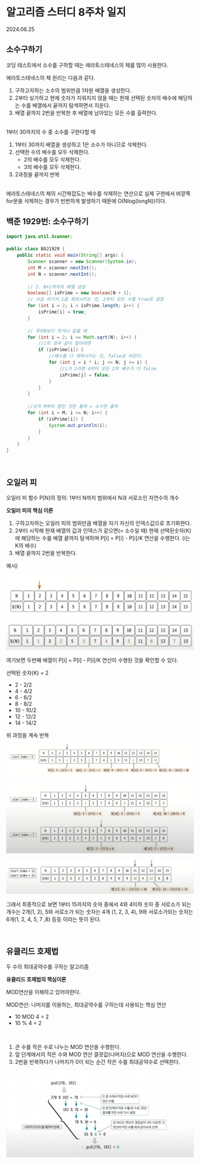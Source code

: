 # 알고리즘 스터디 8주차 일지
2024.06.25

## 소수구하기
코딩 테스트에서 소수를 구하할 때는 에라토스테네스의 체를 많이 사용한다.

에라토스테네스의 체 원리는 다음과 같다.

1. 구하고자하는 소수의 범위만큼 1차원 배열을 생성한다.
2. 2부터 싲가하고 현재 숫자가 지워지지 않을 때는 현재 선택된 숫자의 배수에 해당하는 수를 배열에서 끝까지 탐색하면서 지운다.
3. 배열 끝까지 2번을 반복한 후 배열에 남아있는 모든 수를 출력한다.

<br>
1부터 30까지의 수 중 소수를 구한다할 때

1. 1부터 30까지 배열을 생성하고 1은 소수가 아니므로 삭제한다.
2. 선택한 수의 배수를 모두 삭제한다.
    * 2의 배수를 모두 삭제한다.
    * 3의 배수를 모두 삭제한다.
3. 2과정을 끝까지 반복

<br>
에라토스테네스의 체의 시간복잡도는 배수를 삭제하는 연산으로 실제 구현에서 바깥쪽 for문을 삭제하는 경우가 빈번하게 발생하기 때문에 O(Nlog(longN))이다.

<br>

## 백준 1929번: 소수구하기

```java
import java.util.Scanner;

public class BOJ1929 {
    public static void main(String[] args) {
        Scanner scanner = new Scanner(System.in);
        int M = scanner.nextInt();
        int N = scanner.nextInt();

        // 1. N+1까지의 배열 생성
        boolean[] isPrime = new boolean[N + 1];
        // 사실 여기서 1을 제외시키는 것, 2부터 모든 수를 true로 설정
        for (int i = 2; i < isPrime.length; i++) {
            isPrime[i] = true;
        }

        // 루트N보다 작거나 같을 때
        for (int i = 2; i <= Math.sqrt(N); i++) {
            //i의 경우 같이 참이라면
            if (isPrime[i]) {
                //배수를 다 제외시키는 것, false로 바꾼다.
                for (int j = i * i; j <= N; j += i) {
                    //i가 2라면 4부터 모든 2의 배수가 다 false
                    isPrime[j] = false;
                }
            }
        }

        //숫자 M부터 참인 것만 출력 = 소수만 출력
        for (int i = M; i <= N; i++) {
            if (isPrime[i]) {
                System.out.println(i);
            }
        }
    }
}
```

<br>

## 오일러 피
오일러 피 함수 P[N]의 정의: 1부터 N까지 범위에서 N과 서로소인 자연수의 개수
<br>

**오일러 피의 핵심 이론**

1. 구하고자하는 오일러 피의 범위만큼 배열을 자기 자신의 인덱스값으로 초기화한다.
2. 2부터 시작해 현재 배열의 값과 인덱스가 같으면(= 소수일 때) 현재 선택된숫자(K)에 해당하는 수를 배열 끝까지 탐색하며 P[i] = P[i] - P[i]/K 연산을 수행한다. (i는 K의 배수)
3. 배열 끝까지 2번을 반복한다.


예시)

![alt text](image.png)

![alt text](image-1.png)

여기보면 두번째 배열이  P[i] = P[i] - P[i]/K 연산이 수행된 것을 확인할 수 있다.

선택된 숫자(K) = 2
* 2 - 2/2
* 4 - 4/2
* 6 - 6/2
* 8 - 8/2
* 10 - 10/2
* 12 - 12/2
* 14 - 14/2

위 과정을 계속 반복

![alt text](image-2.png)

![alt text](image-3.png)

![alt text](image-4.png)

그래서 최종적으로 보면 1부터 15까지의 숫자 중에서 4와 4이하 숫자 중 서로소가 되는 개수는 2개(1, 2), 5와 서로소가 되는 숫자는 4개 (1, 2, 3, 4), 9와 서로소가되는 숫자는 6개(1, 2, 4, 5, 7 ,8) 등등 이라는 뜻이 된다.

<br>

## 유클리드 호제법
두 수의 최대공약수를 구하는 알고리즘
<br>

**유클리드 호제법의 핵심이론**

MOD연산을 이해하고 있어야한다.

MOD연산: 나머지를 이용하는, 최대공약수를 구하는데 사용되는 핵심 연산

* 10 MOD 4 = 2
* 10 % 4 = 2
<br>

1. 큰 수를 작은 수로 나누는 MOD 연산을 수행한다.
2. 앞 단계에서의 작은 수와 MOD 연산 결괏값(나머지)으로 MOD 연산을 수행한다.
3. 2번을 반복하다가 나머지가 0이 되는 순간 작은 수를 최대공약수로 선택한다.

![alt text](image-5.png)